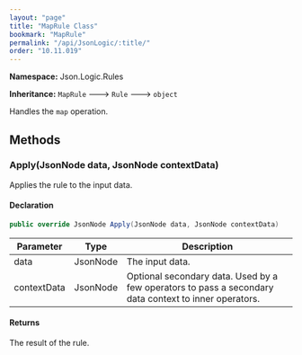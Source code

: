 ```yaml
---
layout: "page"
title: "MapRule Class"
bookmark: "MapRule"
permalink: "/api/JsonLogic/:title/"
order: "10.11.019"
---
```

**Namespace:** Json.Logic.Rules

**Inheritance:**
`MapRule`
 🡒 
`Rule`
 🡒 
`object`

Handles the `map` operation.

## Methods

### Apply(JsonNode data, JsonNode contextData)

Applies the rule to the input data.

#### Declaration

```c#
public override JsonNode Apply(JsonNode data, JsonNode contextData)
```

| Parameter | Type | Description |
|---|---|---|
| data | JsonNode | The input data. |
| contextData | JsonNode | Optional secondary data.  Used by a few operators to pass a secondary     data context to inner operators. |


#### Returns

The result of the rule.

